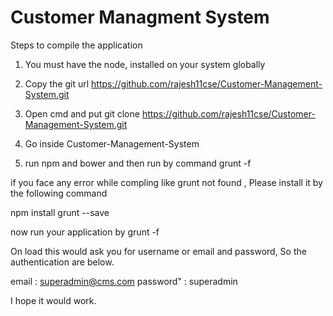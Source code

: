 # Customer Managment System

Steps to compile the application
1. You must have the node, installed on your system globally
1. Copy the git url 
    https://github.com/rajesh11cse/Customer-Management-System.git
2. Open cmd and put git clone  https://github.com/rajesh11cse/Customer-Management-System.git

3. Go inside Customer-Management-System

4. run npm and bower  and then run by command grunt -f

if you face any error while compling like grunt not found , Please install it by the following command 
  
   npm install grunt --save 

   now run your application by grunt -f

   On load this would ask you for username or email and password, So the authentication are below.

   email : superadmin@cms.com
   password" : superadmin


I hope it would work.

